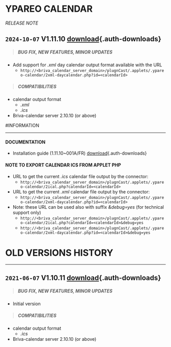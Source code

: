 # YPAREO CALENDAR
*RELEASE NOTE*

## `2024-10-07` V1.11.10 [download](applets/connector-ypareo-V1.11.10/delivery/ypareo-calendar-1.11.10.saz){.auth-downloads}   
>##### **BUG FIX, NEW FEATURES, MINOR UPDATES**
- Add support for *.xml* day calendar output format available with the URL 
	- ```http://<briva_calendar_server_domain>/plugnCast/.applets/.ypareo-calendar/2xml-daycalendar.php?id=<calendarId>```
>##### **COMPATIBILITIES**
- calendar output format 
	- *.xml*
	- *.ics*
- Briva-calendar server 2.10.10 (or above)

#INFORMATION
***********************************************************************
#### **DOCUMENTATION**  
- Installation guide (1.11.10~001A/FR) [download](applets/connector-ypareo-V1.11.10/delivery/briva_calendar_ypareo-user_manual-1.11.10~001A_en.pdf){.auth-downloads} 	
#### **NOTE TO EXPORT CALENDAR ICS FROM APPLET PHP**
- URL to get the current *.ics* calendar file output by the connector:   
	- ```http://<briva_calendar_server_domain>/plugnCast/.applets/.ypareo-calendar/2ical.php?calendarId=<calendarId>```
- URL to get the current *.xml* calendar file output by the connector:
	- ```http://<briva_calendar_server_domain>/plugnCast/.applets/.ypareo-calendar/2xml-daycalendar.php?id=<calendarId>```
- Note: these URL can be used also with suffix *&debug=yes* (for technical support only)
    - ```http://<briva_calendar_server_domain>/plugnCast/.applets/.ypareo-calendar/2ical.php?calendarId=<calendarId>&debug=yes```
    - ```http://<briva_calendar_server_domain>/plugnCast/.applets/.ypareo-calendar/2xml-daycalendar.php?id=<calendarId>&debug=yes```   
# OLD VERSIONS HISTORY
*********************************************************************************************************

## `2021-06-07` V1.10.11 [download](applets/connector-ypareo-V1.10.11/delivery/ypareo-calendar-1.10.11.saz){.auth-downloads}   
>##### **BUG FIX, NEW FEATURES, MINOR UPDATES**
- Initial version
>##### **COMPATIBILITIES**
- calendar output format 
	- *.ics*
- Briva-calendar server 2.10.10 (or above)
